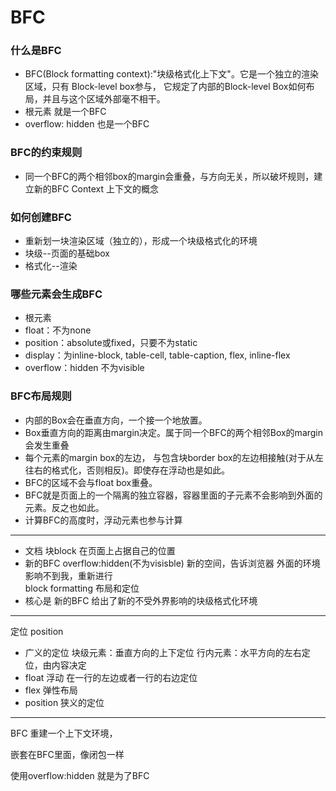 # BFC

### 什么是BFC
  - BFC(Block formatting context):"块级格式化上下文"。它是一个独立的渲染区域，只有   Block-level box参与， 它规定了内部的Block-level Box如何布局，并且与这个区域外部毫不相干。
  - 根元素 就是一个BFC
  - overflow: hidden 也是一个BFC

### BFC的约束规则
  - 同一个BFC的两个相邻box的margin会重叠，与方向无关，所以破坏规则，建立新的BFC Context 上下文的概念
  
### 如何创建BFC
  - 重新划一块渲染区域（独立的），形成一个块级格式化的环境
  - 块级--页面的基础box
  - 格式化--渲染

### 哪些元素会生成BFC
  - 根元素
  - float：不为none
  - position：absolute或fixed，只要不为static
  - display：为inline-block, table-cell, table-caption, flex, inline-flex
  - overflow：hidden 不为visible

###  BFC布局规则
  - 内部的Box会在垂直方向，一个接一个地放置。
  - Box垂直方向的距离由margin决定。属于同一个BFC的两个相邻Box的margin会发生重叠
  - 每个元素的margin box的左边， 与包含块border box的左边相接触(对于从左往右的格式化，否则相反)。即使存在浮动也是如此。
  - BFC的区域不会与float box重叠。
  - BFC就是页面上的一个隔离的独立容器，容器里面的子元素不会影响到外面的元素。反之也如此。
  - 计算BFC的高度时，浮动元素也参与计算

-----

- 文档  块block 在页面上占据自己的位置
- 新的BFC overflow:hidden(不为visisble) 新的空间，告诉浏览器 外面的环境影响不到我，重新进行  
    block formatting 布局和定位
- 核心是 新的BFC 给出了新的不受外界影响的块级格式化环境

-----

定位 position

- 广义的定位 块级元素：垂直方向的上下定位  行内元素：水平方向的左右定位，由内容决定
- float 浮动  在一行的左边或者一行的右边定位
- flex 弹性布局
- position 狭义的定位

-----

BFC 重建一个上下文环境，

嵌套在BFC里面，像闭包一样

使用overflow:hidden  就是为了BFC